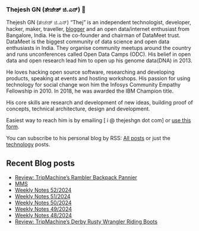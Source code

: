 ### Thejesh GN (ತೇಜೇಶ್ ಜಿ.ಎನ್) 👋

Thejesh GN (ತೇಜೇಶ್ ಜಿ.ಎನ್) “Thej” is an independent technologist, developer, hacker, maker, traveller, [blogger](https://thejeshgn.com/) and an open data/internet enthusiast from Bangalore, India. He is the co-founder and chairman of DataMeet trust. DataMeet is the biggest community of data science and open data enthusiasts in India. They organise community meetups around the country and runs unconferences called Open Data Camps (ODC). His belief in open data and open research lead him to open up his genome data(DNA) in 2013.

He loves hacking open source software, researching and developing products, speaking at events and hosting workshops. His passion for using technology for social change won him the Infosys Community Empathy Fellowship in 2010. In 2018, he was awarded the IBM Champion title.

His core skills are research and development of new ideas, building proof of concepts, technical architecture, design and development.

Easiest way to reach him is by emailing [ i @ thejeshgn dot com] or [use this form](https://thejeshgn.com/contact/).

You can subscribe to his personal blog by RSS: [All posts](https://feeds.thejeshgn.com/thejeshgn) or just the [technology](https://feeds.thejeshgn.com/technology) posts.

## Recent Blog posts
<!-- BLOG-POST-LIST:START -->
- [Review: TripMachine’s Rambler Backpack Pannier](https://thejeshgn.com/2024/12/30/review-tripmachines-rambler-backpack-pannier/)
- [MMS](https://thejeshgn.com/2024/12/29/mms/)
- [Weekly Notes 52/2024](https://thejeshgn.com/2024/12/27/weekly-notes-52-2024/)
- [Weekly Notes 51/2024](https://thejeshgn.com/2024/12/20/weekly-notes-51-2024/)
- [Weekly Notes 50/2024](https://thejeshgn.com/2024/12/13/weekly-notes-50-2024/)
- [Weekly Notes 49/2024](https://thejeshgn.com/2024/12/06/weekly-notes-49-2024/)
- [Weekly Notes 48/2024](https://thejeshgn.com/2024/11/29/weekly-notes-48-2024/)
- [Review: TripMachine’s Derby Rusty Wrangler Riding Boots](https://thejeshgn.com/2024/11/27/review-tripmachines-derby-rusty-wrangler-riding-boots/)
<!-- BLOG-POST-LIST:END -->
